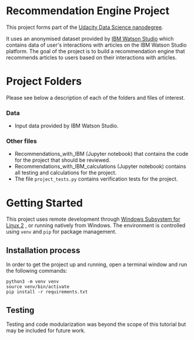 # Recommendation Engine Project
This project forms part of the [Udacity Data Science nanodegree](https://www.udacity.com/course/data-scientist-nanodegree--nd025?utm_source=gsem_brand&utm_medium=ads_r&utm_campaign=19167921312_c_individuals&utm_term=143524484639&utm_keyword=udacity%20data%20science_p&gclid=Cj0KCQiA5NSdBhDfARIsALzs2EAHpUX_4D3aZrBcu_PbklsCJYBWFEupJ-i6mpiKLVpCNy_7u8hDLVoaAje4EALw_wcB). 

It uses an anonymised dataset provided by [IBM Watson Studio](https://dataplatform.cloud.ibm.com/gallery?context=cpdaas) which contains data of user's interactions with articles on the IBM Watson Studio platform. The goal of the project is to build a recommendation engine that recommends articles to users based on their interactions with articles.

# Project Folders
Please see below a description of each of the folders and files of interest.                                       

### Data                                               
- Input data provided by IBM Watson Studio.                               

### Other files                                               
- Recommendations_with_IBM (Jupyter notebook) that contains the code for the project that should be reviewed.
- Recommendations_with_IBM_calculations (Jupyter notebook) contains all testing and calculations for the project.
- The file `project_tests.py` contains verification tests for the project.

# Getting Started
This project uses remote development through [Windows Subsystem for Linux 2](https://docs.microsoft.com/en-us/windows/wsl/install) , or running natively from Windows. The environment is controlled using `venv` and `pip` for package management.

## Installation process
In order to get the project up and running, open a terminal window and run the following commands:

```
python3 -m venv venv
source venv/bin/activate
pip install -r requirements.txt
```

## Testing
Testing and code modularization was beyond the scope of this tutorial but may be included for future work.